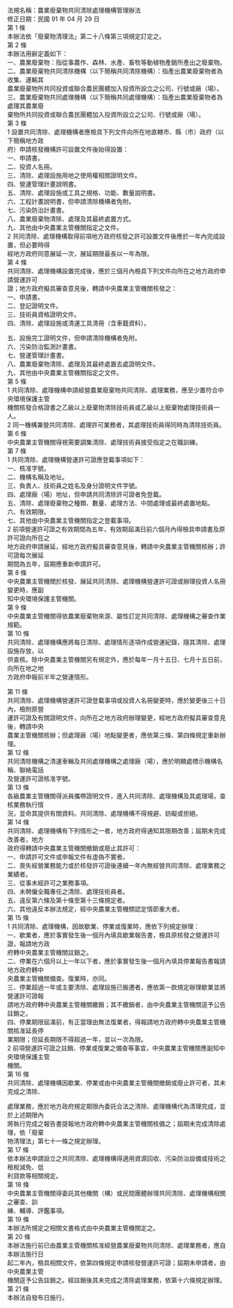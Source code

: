 法規名稱：農業廢棄物共同清除處理機構管理辦法  
修正日期：民國 91 年 04 月 29 日  
第 1 條  
本辦法依「廢棄物清理法」第二十八條第三項規定訂定之。  
第 2 條  
本辦法用辭定義如下：  
一、農業廢棄物：指從事農作、森林、水產、畜牧等動植物產銷所產出之廢棄物。  
二、農業廢棄物共同清除機構（以下簡稱共同清除機構）：指產出農業廢棄物者為收集、運輸其  
農業廢棄物所共同投資或聯合農民團體加入投資所設立之公司、行號或廠（場）。  
三、農業廢棄物共同處理機構（以下簡稱共同處理機構）：指產出農業廢棄物者為處理其農業廢  
棄物所共同投資或聯合農民團體加入投資所設立之公司、行號或廠（場）。  
第 3 條  
1 設置共同清除、處理機構者應檢具下列文件向所在地直轄市、縣（市）政府（以下簡稱地方政  
府）申請核發機構許可設置文件後始得設置：  
一、申請書。  
二、投資人名冊。  
三、清除、處理設施用地之使用權相關證明文件。  
四、營運管理計畫說明書。  
五、清除、處理設施或工具之規格、功能、數量說明書。  
六、工程計畫說明書，但申請清除機構者免附。  
七、污染防治計畫書。  
八、農業廢棄物清除、處理及其最終處置方式。  
九、其他由中央農業主管機關指定之文件。  
2 共同清除、處理機構取得前項地方政府核發之許可設置文件後應於一年內完成設置，但必要時得  
經地方政府同意展延一次，展延期限最長以一年為限。  
第 4 條  
共同清除、處理機構設置完成後，應於三個月內檢具下列文件向所在之地方政府申請營運許可  
證；地方政府擬具審查意見後，轉請中央農業主管機關核發之：  
一、申請書。  
二、登記證明文件。  
三、技術員資格證明文件。  
四、清除、處理設施或清運工具清冊（含車籍資料）。  


五、設施完工證明文件，但申請清除機構者免附。  
六、污染防治監測計畫書。  
七、營運管理計畫書。  
八、農業廢棄物清除、處理及其最終處置去處證明文件。  
九、其他由中央農業主管機關指定之文件。  
第 5 條  
1 共同清除、處理機構申請經營農業廢棄物共同清除、處理業務，應至少置符合中央環境保護主管  
機關核發合格證書之乙級以上廢棄物清除技術員或乙級以上廢棄物處理技術員一人。  
2 同一機構兼營共同清除、處理許可業務者，其處理技術員得同時為清除技術員。  
第 6 條  
中央農業主管機關得視需要調集清除、處理技術員接受指定之在職訓練。  
第 7 條  
1 共同清除、處理機構營運許可證應登載事項如下：  
一、核准字號。  
二、機構名稱及地址。  
三、負責人、技術員之姓名及身分證明文件字號。  
四、處理廠（場）地址，但申請共同清除許可證者免登載。  
五、清除、處理廢棄物之種類、數量、處理方法、中間處理或最終處置地點。  
六、有效期限。  
七、其他由中央農業主管機關指定之登載事項。  
2 前項營運許可證之有效期間為五年，有效期屆滿日前六個月內得檢具申請書及原許可證向所在之  
地方政府申請展延，經地方政府擬具審查意見後，轉請中央農業主管機關核辦；許可證每次展延  
期間為五年，屆期應重新申請許可。  
第 8 條  
中央農業主管機關於核發、展延共同清除、處理機構營運許可證或辦理投資人名冊變更時，應副  
知中央環境保護主管機關。  
第 9 條  
中央農業主管機關得依農業廢棄物來源、屬性訂定共同清除、處理機構之審查作業規範。  
第 10 條  
共同清除、處理機構應將每日清除、處理情形逐項作成營運紀錄，隨其清除、處理設施存放，以  
供查核。除中央農業主管機關另有規定外，應於每年一月十五日、七月十五日前，向所在地之地  
方政府申報前半年之營運情形。  


第 11 條  
共同清除、處理機構營運許可證登載事項或投資人名冊變更時，應於變更後三十日內，檢附原營  
運許可證及有關證明文件，向所在之地方政府辦理變更，經地方政府擬具審查意見後，轉請中央  
農業主管機關核辦；但處理廠（場）地點變更者，應依第三條、第四條規定重新辦理。  
第 12 條  
共同清除機構之清運車輛及共同處理機構之處理廠（場），應於明顯處標示機構名稱、聯絡電話  
及營運許可證核准字號。  
第 13 條  
各級農業主管機關得派員攜帶證明文件，進入共同清除、處理機構及其處理場，查核業務執行情  
況，並命其提供有關資料。共同清除、處理機構不得規避、妨礙或拒絕。  
第 14 條  
共同清除、處理機構有下列情形之一者，地方政府得通知其限期改善；屆期未完成改善者，地方  
政府得轉請中央農業主管機關撤銷或廢止其許可：  
一、申請許可文件或申報文件有虛偽不實者。  
二、喪失經營業務能力或於核發許可證後連續一年內無經營共同清除、處理業務之業績者。  
三、從事未經許可之業務事項。  
四、未聘僱全職專任之清除、處理技術員者。  
五、違反第六條及第十條至第十三條規定者。  
六、其他違反本辦法規定，經中央農業主管機關認定情節重大者。  
第 15 條  
1 共同清除、處理機構，因故歇業、停業或復業時，應依下列規定辦理：  
一、歇業者，應於事實發生後一個月內填具歇業報告書，檢具原核發之營運許可證，報請地方政  
府轉中央農業主管機關註銷之。  
二、停業在六個月以上一年以下者，應於事實發生後一個月內填具停業報告書報請地方政府轉中  
央農業主管機關備查。復業時，亦同。  
三、停業超過一年或主要清除、處理設施已搬遷者，應依第一款規定辦理歇業並將營運許可證報  
請地方政府轉中央農業主管機關繳銷；其不繳銷者，由中央農業主管機關逕予公告註銷之。  
四、停業期限屆滿前，有正當理由無法復業者，得報請地方政府轉中央農業主管機關核准延長停  
業期限；但延長期限不得超過一年，並以一次為限。  
2 前項營運許可證之註銷、停業或復業之備查等事宜，中央農業主管機關應副知中央環境保護主管  
機關。  
第 16 條  
共同清除、處理機構因歇業、停業或由中央農業主管機關撤銷或廢止許可者，其未完成之清除、  


處理業務，應於地方政府規定期限內委託合法之清除、處理機構代為清理完成，並於上述期限內  
將執行完成之報告書提報地方政府轉中央農業主管機關核備之；屆期未完成清除處理，依「廢棄  
物清理法」第七十一條之規定辦理。  
第 17 條  
依本辦法申請設立之共同清除、處理機構得適用資源回收、污染防治設備或技術之租稅減免、低  
利貸款等相關規定。  
第 18 條  
中央農業主管機關得委託其他機關（構）或民間團體辦理共同清除、處理機構相關之審查、訓  
練、輔導、評鑑事項。  
第 19 條  
本辦法所規定之相關文書格式由中央農業主管機關定之。  
第 20 條  
本辦法施行前已由農業主管機關核准經營農業廢棄物共同清除、處理業務者，應自本辦法施行日  
起二年內，檢具相關文件，依第四條規定申請核發營運許可證；屆期未申請者，由中央農業主管  
機關逕予公告註銷之。經註銷後其未完成之清除處理業務，依第十六條規定辦理。  
第 21 條  
本辦法自發布日施行。  


